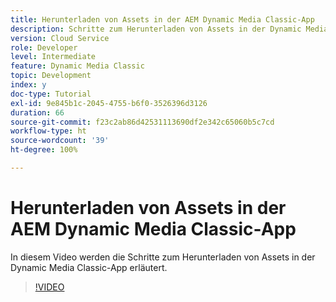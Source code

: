 ```yaml
---
title: Herunterladen von Assets in der AEM Dynamic Media Classic-App
description: Schritte zum Herunterladen von Assets in der Dynamic Media Classic-App
version: Cloud Service
role: Developer
level: Intermediate
feature: Dynamic Media Classic
topic: Development
index: y
doc-type: Tutorial
exl-id: 9e845b1c-2045-4755-b6f0-3526396d3126
duration: 66
source-git-commit: f23c2ab86d42531113690df2e342c65060b5c7cd
workflow-type: ht
source-wordcount: '39'
ht-degree: 100%

---
```


# Herunterladen von Assets in der AEM Dynamic Media Classic-App

In diesem Video werden die Schritte zum Herunterladen von Assets in der Dynamic Media Classic-App erläutert.

>[!VIDEO](https://video.tv.adobe.com/v/335458?quality=12&learn=on)
